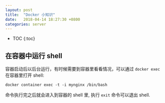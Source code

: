 ```yaml
---
layout: post
title:  "Docker 小知识"
date:   2018-04-14 18:27:30 +0800
categories: server
---
```


* TOC
{:toc}


## 在容器中运行 shell

容器启动后以后台运行，有时候需要到容器里看看情况，可以通过 `docker exec` 在容器里打开 shell:

```
docker container exec -t -i mynginx /bin/bash
```

命令执行完之后就会进入到容器的 shell 里, 执行 `exit` 命令可以退出 shell.